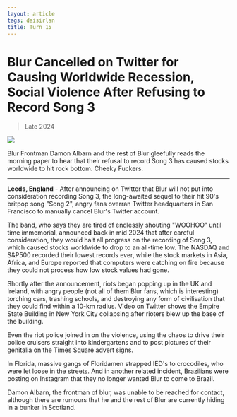 ```yaml
---
layout: article
tags: daisirlan
title: Turn 15
---
```


# Blur Cancelled on Twitter for Causing Worldwide Recession, Social Violence After Refusing to Record Song 3

<blockquote class="blockquote">
  <p id="date-published">Late 2024</p>
</blockquote>

<div class="main-image-container">
    <img src = "../../../assets/images/Turn_15_Daisirlan_Image_1.JPG" id="container-image">
    <p id="image-caption">Blur Frontman Damon Albarn and the rest of Blur gleefully reads the morning paper to hear that their refusal to record Song 3 has caused stocks worldwide to hit rock bottom. Cheeky Fuckers.</p>
</div>

---

**Leeds, England** - After announcing on Twitter that Blur will not put into consideration recording Song 3, the long-awaited sequel to their hit 90's britpop song "Song 2", angry fans overran Twitter headquarters in San Francisco to manually cancel Blur's Twitter account.

The band, who says they are tired of endlessly shouting "WOOHOO" until time immemorial, announced back in mid 2024 that after careful consideration, they would halt all progress on the recording of Song 3, which caused stocks worldwide to drop to an all-time low. The NASDAQ and S&P500 recorded their lowest records ever, while the stock markets in Asia, Africa, and Europe reported that computers were catching on fire because they could not process how low stock values had gone.

Shortly after the announcement, riots began popping up in the UK and Ireland, with angry people (not all of them Blur fans, which is interesting) torching cars, trashing schools, and destroying any form of civilisation that they could find within a 10-km radius. Video on Twitter shows the Empire State Building in New York City collapsing after rioters blew up the base of the building.

Even the riot police joined in on the violence, using the chaos to drive their police cruisers straight into kindergartens and to post pictures of their genitalia on the Times Square advert signs.

In Florida, massive gangs of Floridamen strapped IED's to crocodiles, who were let loose in the streets. And in another related incident, Brazilians were posting on Instagram that they no longer wanted Blur to come to Brazil.

Damon Albarn, the frontman of blur, was unable to be reached for contact, although there are rumours that he and the rest of Blur are currently hiding in a bunker in Scotland.

